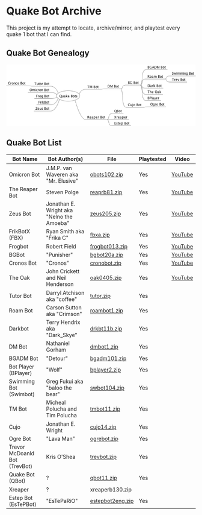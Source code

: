 # Quake Bot Archive

This project is my attempt to locate, archive/mirror, and playtest every quake 1 bot that I can find.

## Quake Bot Genealogy

![Quake Bot Genealogy](mindmap/QuakeBots.png)


## Quake Bot List

Bot Name | Bot Author(s) | File | Playtested | Video
--- | --- | --- | --- | ---
Omicron Bot | J.M.P. van Waveren aka "Mr. Elusive" | [obots102.zip](bin/obots102.zip) | Yes | [YouTube](https://www.youtube.com/playlist?list=PLlacmd6lus1yDzQhKmIZr3ljfdRblvwwu)
The Reaper Bot | Steven Polge | [reaprb81.zip](bin/reaprb81.zip) | Yes | [YouTube](https://www.youtube.com/playlist?list=PLlacmd6lus1wwdTeHuQbiWSC-vaelGxYC)
Zeus Bot | Jonathan E. Wright aka "Nelno the Amoeba" | [zeus205.zip](bin/zeus205.zip) | Yes | [YouTube](https://www.youtube.com/playlist?list=PLlacmd6lus1yvlPmrdFQkPUhdxTvuVc1d)
FrikBotX (FBX) | Ryan Smith aka "Frika C" | [fbxa.zip](bin/fbxa.zip) | Yes | [YouTube](https://www.youtube.com/playlist?list=PLlacmd6lus1wrqD3qYhBD0UBWKcE9HIFK)
Frogbot | Robert Field | [frogbot013.zip](bin/frogbot013.zip) | Yes | [YouTube](https://www.youtube.com/playlist?list=PLlacmd6lus1zaLPfmTUeA6cnknEulKnkk)
BGBot | "Punisher" | [bgbot20a.zip](bin/bgbot20a.zip) | Yes | [YouTube](https://www.youtube.com/playlist?list=PLlacmd6lus1zrH6QFQa5D2So7dkTs6s3K)
Cronos Bot | "Cronos" | [cronobot.zip](bin/cronobot.zip) | Yes | [YouTube](https://www.youtube.com/playlist?list=PLlacmd6lus1ysb4gCa6kmp4sruFzI2hb5)
The Oak | John Crickett and Neil Henderson | [oak0405.zip](bin/oak0405.zip) | Yes | [YouTube](https://www.youtube.com/playlist?list=PLlacmd6lus1zfHpXFIu5ro9B9w3tEF2Cq)
Tutor Bot | Darryl Atchison aka "coffee" | [tutor.zip](bin/tutor.zip) | Yes |
Roam Bot | Carson Sutton aka "Crimson" | [roambot1.zip](bin/roambot1.zip) | Yes |
Darkbot | Terry Hendrix aka "Dark_Skye" | [drkbt11b.zip](bin/drkbt11b.zip) | Yes |
DM Bot | Nathaniel Gorham | [dmbot1.zip](bin/dmbot1.zip) | Yes |
BGADM Bot | "Detour" | [bgadm101.zip](bin/bgadm101.zip) | Yes |
Bot Player (BPlayer) | "Wolf" | [bplayer2.zip](bin/bplayer2.zip) | Yes |
Swimming Bot (Swimbot) | Greg Fukui aka "baloo the bear" | [swbot104.zip](bin/swbot104.zip) | Yes |
TM Bot | Micheal Polucha and Tim Polucha | [tmbot11.zip](bin/tmbot11.zip) | Yes |
Cujo | Jonathan E. Wright | [cujo14.zip](bin/cujo14.zip) | Yes |
Ogre Bot | "Lava Man" | [ogrebot.zip](bin/ogrebot.zip) | Yes |
Trevor McDoanld Bot (TrevBot) | Kris O'Shea | [trevbot.zip](bin/trevbot.zip) | Yes |
Quake Bot (QBot) | ? | [qbot11.zip](bin/qbot11.zip) | Yes |
Xreaper | ? | xreaperb130.zip | |
Estep Bot (EsTePBot) | "EsTePaRiO" | [estepbot2eng.zip](bin/estepbot2eng.zip) | Yes |



